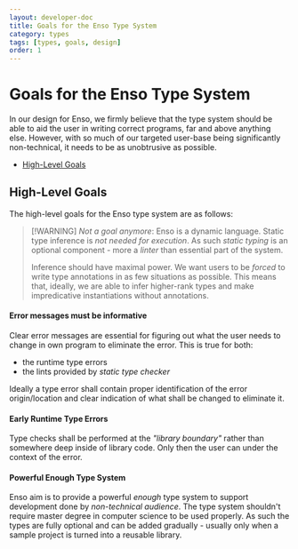 ```yaml
---
layout: developer-doc
title: Goals for the Enso Type System
category: types
tags: [types, goals, design]
order: 1
---
```


# Goals for the Enso Type System

In our design for Enso, we firmly believe that the type system should be able to
aid the user in writing correct programs, far and above anything else. However,
with so much of our targeted user-base being significantly non-technical, it
needs to be as unobtrusive as possible.

<!-- MarkdownTOC levels="2,3" autolink="true" -->

- [High-Level Goals](#high-level-goals)

<!-- /MarkdownTOC -->

## High-Level Goals

The high-level goals for the Enso type system are as follows:

> [!WARNING] _Not a goal anymore_: Enso is a dynamic language. Static type
> inference is _not needed for execution_. As such _static typing_ is an
> optional component - more a _linter_ than essential part of the system.
>
> Inference should have maximal power. We want users to be _forced_ to write
> type annotations in as few situations as possible. This means that, ideally,
> we are able to infer higher-rank types and make impredicative instantiations
> without annotations.

#### Error messages must be informative

Clear error messages are essential for figuring out what the user needs to
change in own program to eliminate the error. This is true for both:

- the runtime type errors
- the lints provided by _static type checker_

Ideally a type error shall contain proper identification of the error
origin/location and clear indication of what shall be changed to eliminate it.

#### Early Runtime Type Errors

Type checks shall be performed at the _"library boundary"_ rather than somewhere
deep inside of library code. Only then the user can under the context of the
error.

#### Powerful Enough Type System

Enso aim is to provide a powerful _enough_ type system to support development
done by _non-technical audience_. The type system shouldn't require master
degree in computer science to be used properly. As such the types are fully
optional and can be added gradually - usually only when a sample project is
turned into a reusable library.
